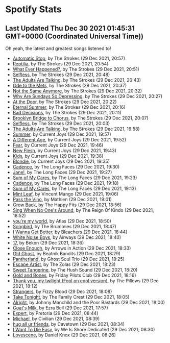 
# Spotify Stats
## Last Updated Thu Dec 30 2021 01:45:31 GMT+0000 (Coordinated Universal Time))

Oh yeah, the latest and greatest songs listened to!

- [Automatic Stop](https://www.last.fm/music/The+Strokes/_/Automatic+Stop), by The Strokes (29 Dec 2021, 20:57)
- [Reptilia](https://www.last.fm/music/The+Strokes/_/Reptilia), by The Strokes (29 Dec 2021, 20:54)
- [What Ever Happened?](https://www.last.fm/music/The+Strokes/_/What+Ever+Happened%3F), by The Strokes (29 Dec 2021, 20:51)
- [Selfless](https://www.last.fm/music/The+Strokes/_/Selfless), by The Strokes (29 Dec 2021, 20:48)
- [The Adults Are Talking](https://www.last.fm/music/The+Strokes/_/The+Adults+Are+Talking), by The Strokes (29 Dec 2021, 20:43)
- [Ode to the Mets](https://www.last.fm/music/The+Strokes/_/Ode+to+the+Mets), by The Strokes (29 Dec 2021, 20:37)
- [Not the Same Anymore](https://www.last.fm/music/The+Strokes/_/Not+the+Same+Anymore), by The Strokes (29 Dec 2021, 20:32)
- [Why Are Sundays So Depressing](https://www.last.fm/music/The+Strokes/_/Why+Are+Sundays+So+Depressing), by The Strokes (29 Dec 2021, 20:27)
- [At the Door](https://www.last.fm/music/The+Strokes/_/At+the+Door), by The Strokes (29 Dec 2021, 20:22)
- [Eternal Summer](https://www.last.fm/music/The+Strokes/_/Eternal+Summer), by The Strokes (29 Dec 2021, 20:16)
- [Bad Decisions](https://www.last.fm/music/The+Strokes/_/Bad+Decisions), by The Strokes (29 Dec 2021, 20:11)
- [Brooklyn Bridge to Chorus](https://www.last.fm/music/The+Strokes/_/Brooklyn+Bridge+to+Chorus), by The Strokes (29 Dec 2021, 20:07)
- [Selfless](https://www.last.fm/music/The+Strokes/_/Selfless), by The Strokes (29 Dec 2021, 20:03)
- [The Adults Are Talking](https://www.last.fm/music/The+Strokes/_/The+Adults+Are+Talking), by The Strokes (29 Dec 2021, 19:58)
- [Summer](https://www.last.fm/music/Current+Joys/_/Summer), by Current Joys (29 Dec 2021, 19:57)
- [A Different Age](https://www.last.fm/music/Current+Joys/_/A+Different+Age), by Current Joys (29 Dec 2021, 19:52)
- [Fear](https://www.last.fm/music/Current+Joys/_/Fear), by Current Joys (29 Dec 2021, 19:46)
- [New Flesh](https://www.last.fm/music/Current+Joys/_/New+Flesh), by Current Joys (29 Dec 2021, 19:43)
- [Kids](https://www.last.fm/music/Current+Joys/_/Kids), by Current Joys (29 Dec 2021, 19:38)
- [Blondie](https://www.last.fm/music/Current+Joys/_/Blondie), by Current Joys (29 Dec 2021, 19:35)
- [Cadence](https://www.last.fm/music/The+Long+Faces/_/Cadence), by The Long Faces (29 Dec 2021, 19:30)
- [Jane!](https://www.last.fm/music/The+Long+Faces/_/Jane!), by The Long Faces (29 Dec 2021, 19:27)
- [Sum of My Cares](https://www.last.fm/music/The+Long+Faces/_/Sum+of+My+Cares), by The Long Faces (29 Dec 2021, 19:23)
- [Cadence](https://www.last.fm/music/The+Long+Faces/_/Cadence), by The Long Faces (29 Dec 2021, 19:18)
- [Sum of My Cares](https://www.last.fm/music/The+Long+Faces/_/Sum+of+My+Cares), by The Long Faces (29 Dec 2021, 19:13)
- [Mint Leaf](https://www.last.fm/music/Vincent+Mango/_/Mint+Leaf), by Vincent Mango (29 Dec 2021, 19:06)
- [Pass the Vino](https://www.last.fm/music/Mathien/_/Pass+the+Vino), by Mathien (29 Dec 2021, 19:01)
- [Grow Back](https://www.last.fm/music/The+Happy+Fits/_/Grow+Back), by The Happy Fits (29 Dec 2021, 18:56)
- [Sing When No One's Around](https://www.last.fm/music/The+Reign+Of+Kindo/_/Sing+When+No+One%27s+Around), by The Reign Of Kindo (29 Dec 2021, 18:52)
- [you're my world](https://www.last.fm/music/Atlas/_/you%27re+my+world), by Atlas (29 Dec 2021, 18:50)
- [Songbird](https://www.last.fm/music/The+Brummies/_/Songbird), by The Brummies (29 Dec 2021, 18:47)
- [I Wanna Get Better](https://www.last.fm/music/Bleachers/_/I+Wanna+Get+Better), by Bleachers (29 Dec 2021, 18:44)
- [White Noise Boys](https://www.last.fm/music/Airways/_/White+Noise+Boys), by Airways (29 Dec 2021, 18:40)
- [17](https://www.last.fm/music/Bekon/_/17), by Bekon (29 Dec 2021, 18:36)
- [Close Enough](https://www.last.fm/music/Arrows+in+Action/_/Close+Enough), by Arrows in Action (29 Dec 2021, 18:33)
- [Old Ghost](https://www.last.fm/music/Beatnik+Bandits/_/Old+Ghost), by Beatnik Bandits (29 Dec 2021, 18:29)
- [Pantherland](https://www.last.fm/music/Ghost+Soul+Trio/_/Pantherland), by Ghost Soul Trio (29 Dec 2021, 18:25)
- [Escape Artist](https://www.last.fm/music/The+Zolas/_/Escape+Artist), by The Zolas (29 Dec 2021, 18:23)
- [Sweet Tangerine](https://www.last.fm/music/The+Hush+Sound/_/Sweet+Tangerine), by The Hush Sound (29 Dec 2021, 18:20)
- [Gold and Bones](https://www.last.fm/music/Friday+Pilots+Club/_/Gold+and+Bones), by Friday Pilots Club (29 Dec 2021, 18:16)
- [Thank you, my twilight (Fool on cool version)](https://www.last.fm/music/The+Pillows/_/Thank+you,+my+twilight+(Fool+on+cool+version)), by The Pillows (29 Dec 2021, 18:12)
- [Strangers](https://www.last.fm/music/Fizzy+Blood/_/Strangers), by Fizzy Blood (29 Dec 2021, 18:08)
- [Take Tonight](https://www.last.fm/music/The+Family+Crest/_/Take+Tonight), by The Family Crest (29 Dec 2021, 18:05)
- [Alright](https://www.last.fm/music/Johnny+Manchild+and+the+Poor+Bastards/_/Alright), by Johnny Manchild and the Poor Bastards (29 Dec 2021, 18:00)
- [Goat's Milk](https://www.last.fm/music/Ezra+Bell/_/Goat%27s+Milk), by Ezra Bell (29 Dec 2021, 17:57)
- [Expert](https://www.last.fm/music/Pretoria/_/Expert), by Pretoria (29 Dec 2021, 08:44)
- [Michael](https://www.last.fm/music/Civilian/_/Michael), by Civilian (29 Dec 2021, 08:39)
- [hug all ur friends](https://www.last.fm/music/Cavetown/_/hug+all+ur+friends), by Cavetown (29 Dec 2021, 08:34)
- [I Want To Die Easy](https://www.last.fm/music/We+Is+Shore+Dedicated/_/I+Want+To+Die+Easy), by We Is Shore Dedicated (29 Dec 2021, 08:30)
- [Lovescene](https://www.last.fm/music/Daniel+Knox/_/Lovescene), by Daniel Knox (29 Dec 2021, 08:26)
